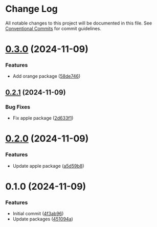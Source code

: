 # Change Log

All notable changes to this project will be documented in this file.
See [Conventional Commits](https://conventionalcommits.org) for commit guidelines.

# [0.3.0](https://github.com/mary725/lerna-example/compare/v0.2.1...v0.3.0) (2024-11-09)


### Features

* Add orange package ([58de746](https://github.com/mary725/lerna-example/commit/58de7462e3c4b35bac10eff860a04e976820cfe5))





## [0.2.1](https://github.com/mary725/lerna-example/compare/v0.2.0...v0.2.1) (2024-11-09)


### Bug Fixes

* Fix apple package ([2d633f1](https://github.com/mary725/lerna-example/commit/2d633f15d6ca4a5118d051adc063cd6c5f140048))





# [0.2.0](https://github.com/mary725/lerna-example/compare/v0.1.0...v0.2.0) (2024-11-09)


### Features

* Update apple package ([a5d59b8](https://github.com/mary725/lerna-example/commit/a5d59b8239afe446ef68450de77e0d27289f4e77))





# 0.1.0 (2024-11-09)


### Features

* Initial commit ([4f3ab96](https://github.com/mary725/lerna-example/commit/4f3ab96379a806fef4beaa7e5e49a6442f99c259))
* Update packages ([451094a](https://github.com/mary725/lerna-example/commit/451094a31b3ea7585dae7b7adc30b8f2b74e35b3))
